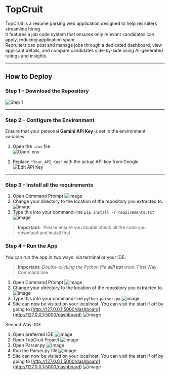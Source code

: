 # TopCruit

TopCruit is a resume parsing web application designed to help recruiters streamline hiring.  
It features a job code system that ensures only relevant candidates can apply, reducing application spam.  
Recruiters can post and manage jobs through a dedicated dashboard, view applicant details, and compare candidates side-by-side using AI-generated ratings and insights.

---

## How to Deploy

### Step 1 – Download the Repository

![Step 1](https://github.com/user-attachments/assets/26303737-91cc-4f15-a601-55ddbace6030)

---

### Step 2 – Configure the Environment

Ensure that your personal **Gemini API Key** is set in the environment variables.

1. Open the `.env` file  
   ![Open .env](https://github.com/user-attachments/assets/ac0f36e5-5ba6-4a97-a324-ea4dc13017b5)

2. Replace `"Your_API_Key"` with the actual API key from Google  
   ![Edit API Key](https://github.com/user-attachments/assets/62d32a5b-ca6c-4d78-b58b-6969c4f3f2ab)

---

### Step 3 - Install all the requirements

1. Open Command Prompt
   ![image](https://github.com/user-attachments/assets/89dd6d10-69cf-4ae8-8c2e-abf3a4708411)
2. Change your directory to the location of the repository you extracted to.
  ![image](https://github.com/user-attachments/assets/07b2ab5a-87ca-4477-9a83-8854993f9eb2)
3. Type this into your command-line `pip install -r requirements.txt`
   ![image](https://github.com/user-attachments/assets/69d7434b-0652-402f-821b-2a62d0592b5c)

> **Important:**` Please ensure you double check all the code you download and install first.

### Step 4 – Run the App

You can run the app in two ways: via terminal or your IDE.

> **Important:** _Double-clicking the Python file **will not** work._
First Way: Command line
1. Open Command Prompt
   ![image](https://github.com/user-attachments/assets/89dd6d10-69cf-4ae8-8c2e-abf3a4708411)
2. Change your directory to the location of the repository you extracted to.
  ![image](https://github.com/user-attachments/assets/07b2ab5a-87ca-4477-9a83-8854993f9eb2)
3. Type this into your command-line `python parser.py`
  ![image](https://github.com/user-attachments/assets/e62ee681-b05c-4ab5-903e-43fdf075ba52)
4. Site can now be visited on your localhost.
   You can visit the start if off by going to [http://127.0.0.1:5000/dashboard](http://127.0.0.1:5000/dashboard)
   ![image](https://github.com/user-attachments/assets/85909ce1-9a1c-443e-a73c-9c4ac40ec261)

Second Way: IDE
1. Open preferred IDE
  ![image](https://github.com/user-attachments/assets/8ec19846-470e-4813-a03a-5a5c8de09fe9)
2. Open TopCruit Project
   ![image](https://github.com/user-attachments/assets/58b745d6-7f3b-40b4-8ad0-97598a433562)
3. Open Parser.py
   ![image](https://github.com/user-attachments/assets/7f1b2cc9-7d22-4eb6-9be8-9fa1587214c6)
4. Run the Parser.py file
   ![image](https://github.com/user-attachments/assets/dc80141f-eb90-4350-aedb-7a8713e2f98f)
5. Site can now be visited on your localhost.
   You can visit the start if off by going to [http://127.0.0.1:5000/dashboard](http://127.0.0.1:5000/dashboard)
   ![image](https://github.com/user-attachments/assets/85909ce1-9a1c-443e-a73c-9c4ac40ec261)
